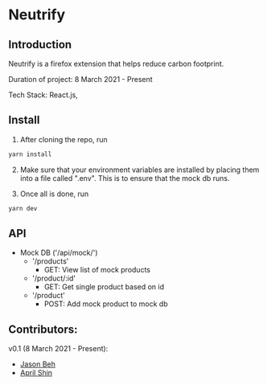 # Neutrify

## Introduction

Neutrify is a firefox extension that helps reduce carbon footprint.

Duration of project: 8 March 2021 - Present

Tech Stack: React.js, 

## Install

1. After cloning the repo, run 

```bash
yarn install
```

2. Make sure that your environment variables are installed by placing them into a file called ".env". This is to ensure that the mock db runs.

3. Once all is done, run

```bash
yarn dev
```

## API

- Mock DB ('/api/mock/')
    - '/products'
        - GET: View list of mock products
    - '/product/:id'
        - GET: Get single product based on id
    - '/product'
        - POST: Add mock product to mock db

## Contributors:

v0.1 (8 March 2021 - Present):

- [Jason Beh](https://github.com/behjieshen)
- [April Shin](https://github.com/aprilhgshin)